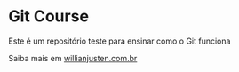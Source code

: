 # Git Course

Este é um repositório teste para ensinar como o Git funciona

Saiba mais em [willianjusten.com.br](http://willianjusten.com.br)